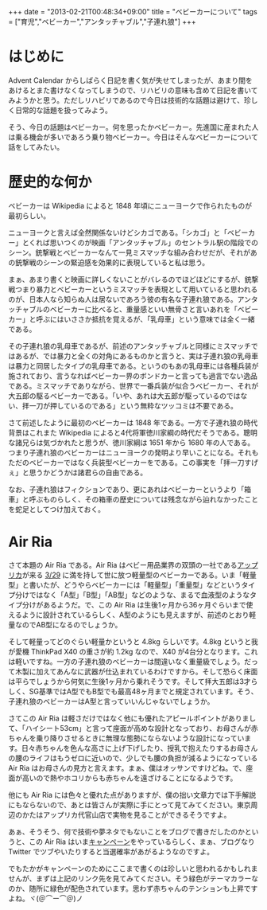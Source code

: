 +++
date = "2013-02-21T00:48:34+09:00"
title = "ベビーカーについて"
tags = ["育児","ベビーカー","アンタッチャブル","子連れ狼"]
+++

# はじめに

Advent Calendar からしばらく日記を書く気が失せてしまったが、あまり間をあけるとまた書けなくなってしまうので、リハビリの意味も含めて日記を書いてみようかと思う。ただしリハビリであるので今日は技術的な話題は避けて、珍しく日常的な話題を扱ってみよう。

そう、今日の話題はベビーカー。何を思ったかベビーカー。先進国に産まれた人は乗る機会が多いであろう乗り物ベビーカー。今日はそんなベビーカーについて話をしてみたい。

# 歴史的な何か

ベビーカーは Wikipedia によると 1848 年頃にニューヨークで作られたものが最初らしい。

ニューヨークと言えば全然関係ないけどシカゴである。「シカゴ」と「ベビーカー」とくれば思いつくのが映画「アンタッチャブル」のセントラル駅の階段でのシーン。銃撃戦とベビーカーなんて一見ミスマッチな組み合わせだが、それがあの銃撃戦のシーンの緊迫感を効果的に表現していると私は思う。

まぁ、あまり書くと映画に詳しくないことがバレるのでほどほどにするが、銃撃戦つまり暴力とベビーカーというミスマッチを表現として用いていると思われるのが、日本人なら知らぬ人は居ないであろう彼の有名な子連れ狼である。アンタッチャブルのベビーカーに比べると、重量感といい無骨さと言いあれを「ベビーカー」と呼ぶにはいささか抵抗を覚えるが、「乳母車」という意味では全く一緒である。

その子連れ狼の乳母車であるが、前述のアンタッチャブルと同様にミスマッチではあるが、では暴力と全くの対角にあるものかと言うと、実は子連れ狼の乳母車は暴力と同居したタイプの乳母車である。というのもあの乳母車には各種兵装が施されており、言うなればベビーカー界のボンドカーと言っても過言でない逸品である。ミスマッチでありながら、世界で一番兵装が似合うベビーカー、それが大五郎の駆るベビーカーである。「いや、あれは大五郎が駆っているのではない、拝一刀が押しているのである」という無粋なツッコミは不要である。

さて前述したように最初のベビーカーは 1848 年である。一方で子連れ狼の時代背景はこれまた Wikipedia によると4代将軍徳川家綱の時代だそうである。聰明な諸兄らは気づかれたと思うが、徳川家綱は 1651 年から 1680 年の人である。つまり子連れ狼のベビーカーはニューヨークの発明より早いことになる。それもただのベビーカーではなく兵装型ベビーカーをである。この事実を「拝一刀すげぇ」と思うかどうかは諸君らの自由である。

なお、子連れ狼はフィクションであり、更にあれはベビーカーというより「箱車」と呼ぶものらしく、その箱車の歴史については残念ながら辿れなかったことを蛇足としてつけ加えておく。

# Air Ria

さて本題の Air Ria である。Air Ria はベビー用品業界の双頭の一社である[アップリカ](http://www.aprica.jp/)が来る [3/29](http://www.aprica.jp/information/event/61) に満を持して世に放つ軽量型のベビーカーである。いま「軽量型」と書いたが、どうやらベビーカーには「軽量型」「重量型」などというタイプ分けではなく「A型」「B型」「AB型」などのような、まるで血液型のようなタイプ分けがあるようだ。で、この Air Ria は生後1ヶ月から36ヶ月ぐらいまで使えるように設計されているらしく、A型のようにも見えますが、前述のとおり軽量なのでAB型になるのでしょうか。 

そして軽量ってどのぐらい軽量かというと 4.8kg らしいです。4.8kg というと我が愛機 ThinkPad X40 の重さが約 1.2kg なので、X40 が4台分となります。これは軽いですね。一方の子連れ狼のベビーカーは間違いなく重量級でしょう。だって木製に加えてあんなに武器が仕込まれているわけですから。そして恐らく床面は平らでしょうから何気に生後1ヶ月から乗れそうです。そして拝大五郎は3才らしく、SG基準ではA型でもB型でも最高48ヶ月までと規定されています。そう、子連れ狼のベビーカーはA型と言っていいんじゃないでしょうか。

さてこの Air Ria は軽さだけではなく他にも優れたアピールポイントがありまして、「ハイシート53cm」と言って座面が高めな設計となっており、お母さんが赤ちゃんを乗り降りさせるときに無理な態勢にならないような設計になっています。日々赤ちゃんを色んな高さに上げ下げしたり、授乳で抱えたりするお母さんの腰のライフはもうゼロに近いので、少しでも腰の負担が減るようになっている Air Ria はお母さんの見方と言えます。まぁ、僕はオッサンですけどね。で、座面が高いので熱やホコリからも赤ちゃんを遠ざけることになるようです。

他にも Air Ria には色々と優れた点がありますが、僕の拙い文章力では下手解説にもならないので、あとは皆さんが実際に手にとって見てみてください。東京周辺のかたはアップリカ代官山店で実物を見ることができるそうですよ。

あぁ、そうそう、何で技術や夢ネタでもないことをブログで書きだしたのかというと、この Air Ria はいま[キャンペーン](https://f.msgs.jp/webapp/form/14172_czu_168/index.do)をやっているらしく、まぁ、ブログなり Twitter でツブやいたりすると当選確率があがるようなのですよ。

でもたかがキャンペーンのためにここまで書くのは珍しいと思われるかもしれませんが、まずは上記のリンク先を見てみてください。そう緑色がテーマカラーなのか、随所に緑色が配色されています。思わず赤ちゃんのテンションも上昇ですよね。ヾ(＠⌒ー⌒＠)ノ

